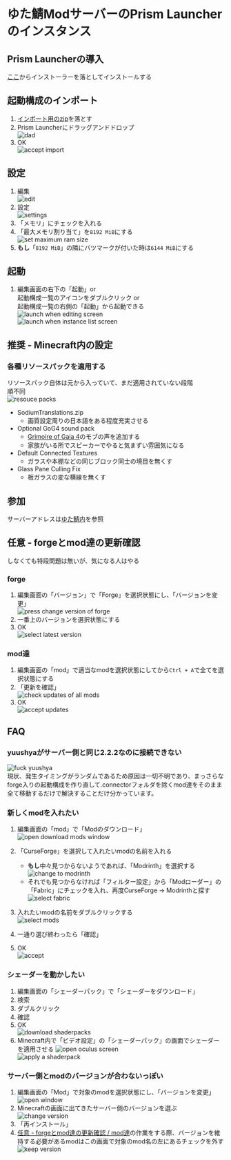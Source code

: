 # ゆた鯖ModサーバーのPrism Launcherのインスタンス

## Prism Launcherの導入

[ここ](https://prismlauncher.org)からインストーラーを落としてインストールする

## 起動構成のインポート

1. [インポート用のzip](./resource/instance/Modded%20Drill%200.3.0-1.23.0+1.20.1.forge.mrpack)を落とす
2. Prism Launcherにドラッグアンドドロップ\
![dad](./resource/dad.png)
3. OK\
![accept import](./resource/import.png)

## 設定

1. 編集\
![edit](./resource/edit.png)
2. 設定\
![settings](./resource/settings/settings.png)
3. 「メモリ」にチェックを入れる
4. 「最大メモリ割り当て」を`8192 MiB`にする\
![set maximum ram size](./resource/settings/ram.png)
5. **もし**「`8192 MiB`」の隣にバツマークが付いた時は`6144 MiB`にする

## 起動

1. 編集画面の右下の「起動」or\
起動構成一覧のアイコンをダブルクリック or\
起動構成一覧の右側の「起動」から起動できる\
![launch when editing screen](./resource/launch.png)\
![launch when instance list screen](./resource/launch2.png)

## 推奨 - Minecraft内の設定

### 各種リソースパックを適用する

リソースパック自体は元から入っていて、まだ適用されていない段階\
順不同\
![resouce packs](./resource/resouce_pack.png)

- SodiumTranslations.zip
  - 画質設定周りの日本語をある程度充実させる
- Optional GoG4 sound pack
  - [Grimoire of Gaia 4](https://www.curseforge.com/projects/228948)のモブの声を追加する
  - 家族がいる所でスピーカーでやると気まずい雰囲気になる
- Default Connected Textures
  - ガラスや本棚などの同じブロック同士の境目を無くす
- Glass Pane Culling Fix
  - 板ガラスの変な横線を無くす

## 参加

サーバーアドレスは[ゆた鯖内](https://discord.com/channels/610020293208965151/742789380569301023/1343827340123312208)を参照

## 任意 - forgeとmod達の更新確認

しなくても特段問題は無いが、気になる人はやる

### forge

1. 編集画面の「バージョン」で「Forge」を選択状態にし、「バージョンを変更」\
![press change version of forge](./resource/change_forge_version/press_change_version.png)
2. 一番上のバージョンを選択状態にする
3. OK\
![select latest version](./resource/change_forge_version/select_latest.png)

### mod達

1. 編集画面の「mod」で適当なmodを選択状態にしてから`Ctrl + A`で全てを選択状態にする
2. 「更新を確認」\
![check updates of all mods](./resource/update_mods/check_updates.png)
3. OK\
![accept updates](./resource/update_mods/accept_updates.png)

## FAQ

### yuushyaがサーバー側と同じ2.2.2なのに接続できない

![fuck yuushya](./resource/fuckyuushya.png)\
現状、発生タイミングがランダムであるため原因は一切不明であり、まっさらなforge入りの起動構成を作り直して.connectorフォルダを除くmod達をそのまま全て移動するだけで解決することだけ分かっています。

### 新しくmodを入れたい

1. 編集画面の「mod」で「Modのダウンロード」\
![open download mods window](./resource/download_mods/open_download_mods_window.png)
2. 「CurseForge」を選択して入れたいmodの名前を入れる
    - **もし**中々見つからないようであれば、「Modrinth」を選択する\
![change to modrinth](./resource/download_mods/change_to_modrinth.png)
    - それでも見つからなければ「フィルター設定」から「Modローダー」の「Fabric」にチェックを入れ、再度CurseForge -> Modrinthと探す\
![select fabric](./resource/download_mods/select_fabric.png)

3. 入れたいmodの名前をダブルクリックする\
![select mods](./resource/download_mods/select_mods.png)
4. 一通り選び終わったら「確認」
5. OK\
![accept](./resource/download_mods/accept.png)

### シェーダーを動かしたい

1. 編集画面の「シェーダーパック」で「シェーダーをダウンロード」
2. 検索
3. ダブルクリック
4. 確認
5. OK\
![download shaderpacks](./resource/apply_shaders/download_shaders.png)
6. Minecraft内で「ビデオ設定」の「シェーダーパック」の画面でシェーダーを適用させる
![open oculus screen](./resource/apply_shaders/open_oculus_screen.png)\
![apply a shaderpack](./resource/apply_shaders/apply.png)

### サーバー側とmodのバージョンが合わないっぽい

1. 編集画面の「Mod」で対象のmodを選択状態にし、「バージョンを変更」\
![open window](./resource/change_mod_version/open_window.png)
2. Minecraftの画面に出てきたサーバー側のバージョンを選ぶ\
![change version](./resource/change_mod_version/change_version.png)
3. 「再インストール」
4. [任意 - forgeとmod達の更新確認 / mod達](#mod達)の作業をする際、バージョンを維持する必要があるmodはこの画面で対象のmod名の左にあるチェックを外す\
![keep version](./resource/change_mod_version/keep_version.png)
